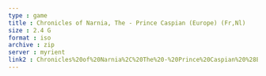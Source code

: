 ```yaml
---
type : game
title : Chronicles of Narnia, The - Prince Caspian (Europe) (Fr,Nl)
size : 2.4 G
format : iso
archive : zip
server : myrient
link2 : Chronicles%20of%20Narnia%2C%20The%20-%20Prince%20Caspian%20%28Europe%29%20%28Fr%2CNl%29
---
```


